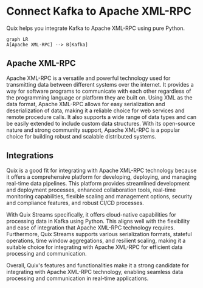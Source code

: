 # Connect Kafka to Apache XML-RPC

Quix helps you integrate Kafka to Apache XML-RPC using pure Python.

```mermaid
graph LR
A[Apache XML-RPC] --> B[Kafka]
```

## Apache XML-RPC

Apache XML-RPC is a versatile and powerful technology used for transmitting data between different systems over the internet. It provides a way for software programs to communicate with each other regardless of the programming language or platform they are built on. Using XML as the data format, Apache XML-RPC allows for easy serialization and deserialization of data, making it a reliable choice for web services and remote procedure calls. It also supports a wide range of data types and can be easily extended to include custom data structures. With its open-source nature and strong community support, Apache XML-RPC is a popular choice for building robust and scalable distributed systems.

## Integrations

Quix is a good fit for integrating with Apache XML-RPC technology because it offers a comprehensive platform for developing, deploying, and managing real-time data pipelines. This platform provides streamlined development and deployment processes, enhanced collaboration tools, real-time monitoring capabilities, flexible scaling and management options, security and compliance features, and robust CI/CD processes. 

With Quix Streams specifically, it offers cloud-native capabilities for processing data in Kafka using Python. This aligns well with the flexibility and ease of integration that Apache XML-RPC technology requires. Furthermore, Quix Streams supports various serialization formats, stateful operations, time window aggregations, and resilient scaling, making it a suitable choice for integrating with Apache XML-RPC for efficient data processing and communication. 

Overall, Quix's features and functionalities make it a strong candidate for integrating with Apache XML-RPC technology, enabling seamless data processing and communication in real-time applications.


